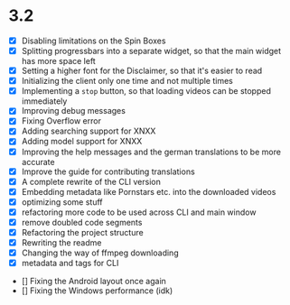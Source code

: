 # 3.2

- [x] Disabling limitations on the Spin Boxes
- [x] Splitting progressbars into a separate widget, so that the main widget has more space left
- [x] Setting a higher font for the Disclaimer, so that it's easier to read
- [x] Initializing the client only one time and not multiple times
- [x] Implementing a `stop` button, so that loading videos can be stopped immediately
- [x] Improving debug messages
- [x] Fixing Overflow error
- [x] Adding searching support for XNXX
- [x] Adding model support for XNXX
- [x] Improving the help messages and the german translations to be more accurate
- [x] Improve the guide for contributing translations
- [x] A complete rewrite of the CLI version
- [x] Embedding metadata like Pornstars etc. into the downloaded videos
- [x] optimizing some stuff
- [x] refactoring more code to be used across CLI and main window
- [x] remove doubled code segments
- [x] Refactoring the project structure
- [x] Rewriting the readme 
- [x] Changing the way of ffmpeg downloading
- [x] metadata and tags for CLI
- [] Fixing the Android layout once again
- [] Fixing the Windows performance (idk)